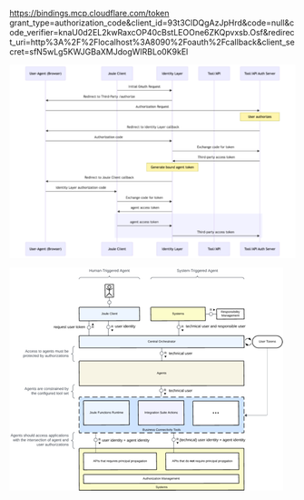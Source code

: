 https://bindings.mcp.cloudflare.com/token
grant_type=authorization_code&client_id=93t3ClDQgAzJpHrd&code=null&code_verifier=knaU0d2EL2kwRaxcOP40cBstLEOOne6ZKQpvxsb.Osf&redirect_uri=http%3A%2F%2Flocalhost%3A8090%2Foauth%2Fcallback&client_secret=sfN5wLg5KWJGBaXMJdogWIRBLo0K9kEl


![img.png](img.png)


![img_1.png](img_1.png)